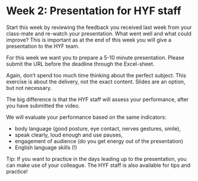 # Week 2: Presentation for HYF staff

Start this week by reviewing the feedback you received last week from your class-mate and re-watch your presentation. What went well and what could improve? This is important as at the end of this week you will give a presentation to the HYF team.

For this week we want you to prepare a 5-10 minute presentation. Please submit the URL before the deadline through the Excel-sheet.

Again, don’t spend too much time thinking about the perfect subject. This exercise is about the delivery, not the exact content. Slides are an option, but not necessary. 

The big difference is that the HYF staff will assess your performance, after you have submitted the video.

We will evaluate your performance based on the same indicators:
- body language (good posture, eye contact, nerves gestures, smile), 
- speak clearly, loud enough and use pauses, 
- engagement of audience (do you get energy out of the presentation)
- English language skills (!)


Tip: If you want to practice in the days leading up to the presentation, you can make use of your colleague. The HYF staff is also available for tips and practice!
